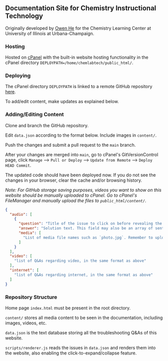 ## Documentation Site for Chemistry Instructional Technology

Originally developed by [Owen He](mailto:haojiah2@illinois.edu) for the Chemistry Learning Center at University of Illinois at Urbana-Champaign.

### Hosting

Hosted on [cPanel](https://web.illinois.edu) with the built-in website hosting functionality in the cPanel directory `DEPLOYPATH=/home/chemlabtech/public_html/`.

### Deploying

The cPanel directory `DEPLOYPATH` is linked to a remote GitHub repository [here](https://github.com/owenhhj/chemlabtech.git).

To add/edit content, make updates as explained below.

### Adding/Editing Content

Clone and branch the GitHub repository.

Edit `data.json` according to the format below. Include images in `content/`.

Push the changes and submit a pull request to the `main` branch.

After your changes are merged into `main`, go to cPanel's GitVersionControl page, click `Manage` --> `Pull or Deploy` --> `Update from Remote` --> `Deploy HEAD Commit`.

The updated code should have been deployed now. If you do not see the changes in your browser, clear the cache and/or browsing history.

_Note: For GitHub storage saving purposes, videos you want to show on this website should be manually uploaded to cPanel. Go to cPanel's FileManager and manually upload the files to `public_html/content/`._

```json
{
  "audio": [
    {
      "question": "Title of the issue to click on before revealing the answer.", 
      "answer": "Solution text. This field may also be an array of sentences to be rendered in paragraphs.", 
      "media": [
        "List of media file names such as `photo.jpg`. Remember to upload those files to `content/`."
      ]
    }
  ], 
  "video": [
    "list of Q&As regarding video, in the same format as above"
  ], 
  "internet": [
    "list of Q&As regarding internet, in the same format as above"
  ]
}
```

### Repository Structure

Home page `index.html` must be present in the root directory.

`content/` stores all media content to be seen in the documentation, including images, videos, etc.

`data.json` is the text database storing all the troubleshooting Q&As of this website.

`scripts/renderer.js` reads the issues in `data.json` and renders them into the website, also enabling the click-to-expand/collapse feature.
